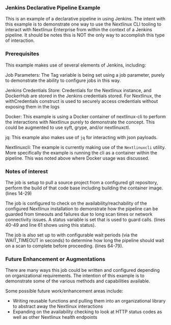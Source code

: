 ### Jenkins Declarative Pipeline Example

This is an example of a declarative pipeline in using Jenkins.  The intent with this example is to demonstrate one way to use the Nextlinux CLI 
tooling to interact with Nextlinux Enterprise from within the context of a Jenkins pipeline.  It should be notes this is NOT the only way to
accomplish this type of interaction.

### Prerequisites 
This example makes use of several elements of Jenkins, including:

Job Parameters: The Tag variable is being set using a job parameter, purely to demonstrate the ability to configure jobs in this way.

Jenkins Credentials Store: Credentials for the Nextlinux instance, and DockerHub are stored in the Jenkins credentials stored.  For Nextlinux, 
                            the withCredentials construct is used to securely access credentials without exposing them in the logs

Docker: This example is using a Docker container of nextlinux-cli to perform the interactions with Nextlinux purely to demonstrate the concept. 
        This could be augmented to use syft, grype, and/or nextlinuxctl.

jq: This example also makes use of `jq` for interacting with json payloads.

Nextlinuxcli: The example is currently making use of the `Nextlinuxcli` utility. More specifically the example is running the cli as a container within
            the pipeline. This was noted above where Docker usage was discussed. 

### Notes of interest
The job is setup to pull a source project from a configured git repository, perform the build of that code base including building the container image. 
(lines 14-29)

The job is configured to check on the availability/reachability of the configured Nextlinux installation to demonstrate how the pipeline can be guarded from timeouts and failures due to long scan times or network connectivity issues. A status variable is set that is used to guard calls. 
(lines 40-49 and line 61 shows using this status).

The job is also set up to with configurable wait periods (via the WAIT_TIMEOUT in seconds) to determine how long the pipeline should wait on a scan to complete before proceeding. (lines 64-79).

### Future Enhancement or Augmentations  
There are many ways this job could be written and configured depending on organizational requirements.  The intention of this example is to 
demonstrate some of the various methods and capabilities available. 

Some possible future work/enhancement areas include:

* Writing reusable functions and pulling them into an organizational library to abstract away the Nextlinux interactions 
* Expanding on the availability checking to look at HTTP status codes as well as other Nextlinux health endpoints


